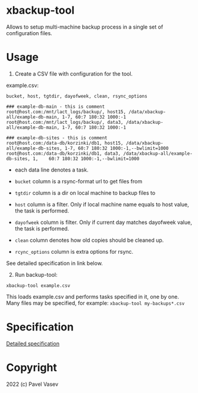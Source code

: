# xbackup-tool

Allows to setup multi-machine backup process in a single set of configuration files.

# Usage

1. Create a CSV file with configuration for the tool.

example.csv:
```
bucket, host, tgtdir, dayofweek, clean, rsync_options

### example-db-main - this is comment
root@host.com:/mnt/lact_logs/backup/, host15, /data/xbackup-all/example-db-main, 1-7, 60:7 180:32 1000:-1
root@host.com:/mnt/lact_logs/backup/, data3, /data/xbackup-all/example-db-main, 1-7, 60:7 180:32 1000:-1

### example-db-sites - this is comment
root@host.com:/data-db/korzinki/db1, host15, /data/xbackup-all/example-db-sites, 1-7, 60:7 180:32 1000:-1,--bwlimit=1000
root@host.com:/data-db/korzinki/db1, data3, /data/xbackup-all/example-db-sites, 1,    60:7 180:32 1000:-1,--bwlimit=1000
```

* each data line denotes a task.
* `bucket` column is a rsync-format url to get files from
* `tgtdir` column is a dir on local machine to backup files to

* `host` column is a filter. Only if local machine name equals to host value, the task is performed.
* `dayofweek` column is filter. Only if current day matches dayofweek value, the task is performed.

* `clean` column denotes how old copies should be cleaned up.
* `rcync_options` column is extra options for rsync.

See detailed specification in link below.

2. Run backup-tool:
```
xbackup-tool example.csv
```

This loads example.csv and performs tasks specified in it, one by one.
Many files may be specified, for example: `xbackup-tool my-backups*.csv`

# Specification
[Detailed specification](spec.md)


# Copyright
2022 (c) Pavel Vasev
